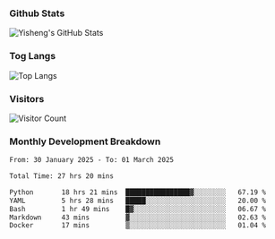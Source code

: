 ### Github Stats
![Yisheng's GitHub Stats](https://github-readme-stats-9qabuvhk1-gongyisheng.vercel.app/api?username=gongyisheng&count_private=true&show_icons=true)
### Tog Langs
![Top Langs](https://github-readme-stats-9qabuvhk1-gongyisheng.vercel.app/api/top-langs/?username=gongyisheng&layout=compact)
### Visitors
![Visitor Count](https://profile-counter.glitch.me/gongyisheng/count.svg)
### Monthly Development Breakdown
<!--START_SECTION:waka-->

```txt
From: 30 January 2025 - To: 01 March 2025

Total Time: 27 hrs 20 mins

Python       18 hrs 21 mins  ████████████████▓░░░░░░░░   67.19 %
YAML         5 hrs 28 mins   █████░░░░░░░░░░░░░░░░░░░░   20.00 %
Bash         1 hr 49 mins    █▓░░░░░░░░░░░░░░░░░░░░░░░   06.67 %
Markdown     43 mins         ▓░░░░░░░░░░░░░░░░░░░░░░░░   02.63 %
Docker       17 mins         ▒░░░░░░░░░░░░░░░░░░░░░░░░   01.04 %
```

<!--END_SECTION:waka-->
